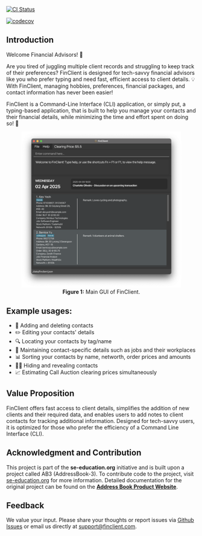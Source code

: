 [![CI Status](https://github.com/se-edu/addressbook-level3/workflows/Java%20CI/badge.svg)](https://github.com/se-edu/addressbook-level3/actions)

[![codecov](https://codecov.io/gh/AY2425S2-CS2103T-T11-4/tp/branch/master/graph/badge.svg?token=U0FNGKT3U8)](https://codecov.io/gh/AY2425S2-CS2103T-T11-4/tp)

## Introduction

Welcome Financial Advisors! 👋

Are you tired of juggling multiple client records and struggling to keep track of their preferences? FinClient is designed for tech-savvy financial advisors like you who prefer typing and need fast, efficient access to client details. 💡 With FinClient, managing hobbies, preferences, financial packages, and contact information has never been easier!

FinClient is a Command-Line Interface (CLI) application, or simply put, a typing-based application, that is built to help you manage your contacts and their financial details, while minimizing the time and effort spent on doing so! 🚀

<figure>
  <img src="images/main_ui.png" alt="main GUI" width="600px">
  <figcaption align="center"><strong>Figure 1:</strong> Main GUI of FinClient.</figcaption>
</figure>

## Example usages:
* 📇 Adding and deleting contacts
* ✏️ Editing your contacts' details
* 🔍 Locating your contacts by tag\/name
* 🏢 Maintaining contact-specific details such as jobs and their workplaces
* 📊 Sorting your contacts by name, networth, order prices and amounts
* 🕵️‍♂️ Hiding and revealing contacts
* 📈 Estimating Call Auction clearing prices simultaneously

## Value Proposition

FinClient offers fast access to client details, simplifies the addition of new clients and their required data, and enables users to add notes to client contacts for tracking additional information. Designed for tech-savvy users, it is optimized for those who prefer the efficiency of a Command Line Interface (CLI).

## Acknowledgment and Contribution
This project is part of the **se-education.org** initiative and is built upon a project called AB3 (AddressBook-3). To contribute code to the project, visit [se-education.org](https://se-education.org/#contributing-to-se-edu) for more information. Detailed documentation for the original project can be found on the **[Address Book Product Website](https://se-education.org/addressbook-level3)**.

## Feedback
We value your input. Please share your thoughts or report issues via [Github Issues](https://github.com/AY2425S2-CS2103T-T11-4/tp/issues) or email us directly at support@finclient.com.